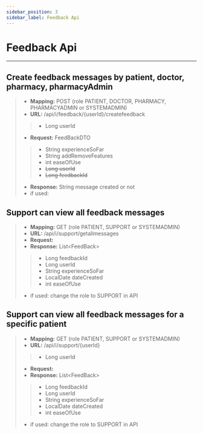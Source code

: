 ```yaml
---
sidebar_position: 3
sidebar_label: Feedback Api
---
```


# Feedback Api

---
## Create feedback messages by patient, doctor, pharmacy, pharmacyAdmin
>- **Mapping:** POST (role PATIENT, DOCTOR, PHARMACY, PHARMACYADMIN or SYSTEMADMIN)
>- **URL:** /api/i/feedback/{userId}/createfeedback
>>- Long userId
>- **Request:** FeedBackDTO
>>- String experienceSoFar
>>- String addRemoveFeatures
>>- int easeOfUse
>>- ~~Long userId~~
>>- ~~Long feedbackId~~
>- **Response:** String message created or not
>- if used: 

## Support can view all feedback messages
>- **Mapping:** GET (role PATIENT, SUPPORT or SYSTEMADMIN)
>- **URL:** /api/i/support/getallmessages
>- **Request:** 
>- **Response:** List&LT;FeedBack>
>>- Long feedbackId
>>- Long userId
>>- String experienceSoFar
>>- LocalDate dateCreated
>>- int easeOfUse
>- if used: change the role to SUPPORT in API

## Support can view all feedback messages for a specific patient
>- **Mapping:** GET (role PATIENT, SUPPORT or SYSTEMADMIN)
>- **URL:** /api/i/support/{userId}
>>- Long userId
>- **Request:** 
>- **Response:** List&LT;FeedBack>
>>- Long feedbackId
>>- Long userId
>>- String experienceSoFar
>>- LocalDate dateCreated
>>- int easeOfUse
>- if used: change the role to SUPPORT in API
